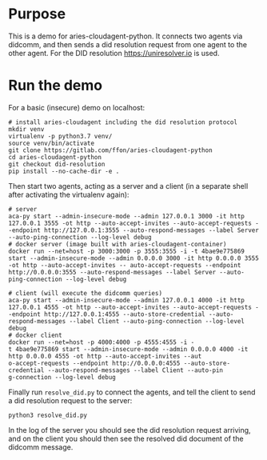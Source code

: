 # Purpose

This is a demo for aries-cloudagent-python.
It connects two agents via didcomm, and then sends a did resolution request
from one agent to the other agent. For the DID resolution
https://uniresolver.io is used.

# Run the demo

For a basic (insecure) demo on localhost:
```
# install aries-cloudagent including the did resolution protocol
mkdir venv
virtualenv -p python3.7 venv/
source venv/bin/activate
git clone https://gitlab.com/ffon/aries-cloudagent-python
cd aries-cloudagent-python
git checkout did-resolution
pip install --no-cache-dir -e .
```

Then start two agents, acting as a server and a client (in a separate shell after activating the virtualenv again):
```
# server
aca-py start --admin-insecure-mode --admin 127.0.0.1 3000 -it http 127.0.0.1 3555 -ot http --auto-accept-invites --auto-accept-requests --endpoint http://127.0.0.1:3555 --auto-respond-messages --label Server --auto-ping-connection --log-level debug
# docker server (image built with aries-cloudagent-container)
docker run --net=host -p 3000:3000 -p 3555:3555 -i -t 4bae9e775869 start --admin-insecure-mode --admin 0.0.0.0 3000 -it http 0.0.0.0 3555 -ot http --auto-accept-invites -- auto-accept-requests --endpoint http://0.0.0.0:3555 --auto-respond-messages --label Server --auto-ping-connection --log-level debug

# client (will execute the didcomm queries)
aca-py start --admin-insecure-mode --admin 127.0.0.1 4000 -it http 127.0.0.1 4555 -ot http --auto-accept-invites --auto-accept-requests --endpoint http://127.0.0.1:4555 --auto-store-credential --auto-respond-messages --label Client --auto-ping-connection --log-level debug
# docker client
docker run --net=host -p 4000:4000 -p 4555:4555 -i -
t 4bae9e775869 start --admin-insecure-mode --admin 0.0.0.0 4000 -it http 0.0.0.0 4555 -ot http --auto-accept-invites --aut
o-accept-requests --endpoint http://0.0.0.0:4555 --auto-store-credential --auto-respond-messages --label Client --auto-pin
g-connection --log-level debug
```

Finally run `resolve_did.py` to connect the agents, and tell the client to
send a did resolution request to the server:

```
python3 resolve_did.py
```

In the log of the server you should see the did resolution request arriving,
and on the client you should then see the resolved did document of the didcomm
message.
